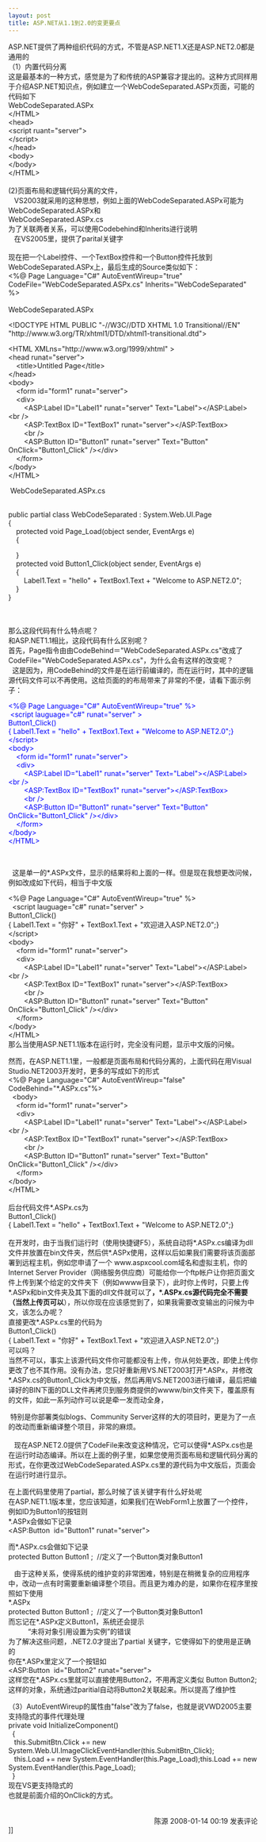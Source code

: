 ```yaml
---
layout: post
title: ASP.NET从1.1到2.0的变更要点
---
```

<p>ASP.NET提供了两种组织代码的方式，不管是ASP.NET1.X还是ASP.NET2.0都是通用的<!--dvnews_ad_begin--><!--dvnews_ad_end--><br />
（1）内置代码分离<br />
这是最基本的一种方式，感觉是为了和传统的ASP兼容才提出的。这种方式同样用于介绍ASP.NET知识点，例如建立一个WebCodeSeparated.ASPx页面，可能的代码如下<br />
WebCodeSeparated.ASPx<br />
&lt;/HTML&gt;<br />
&lt;head&gt;<br />
&lt;script ruant="server"&gt;<br />
&lt;/script&gt;<br />
&lt;/head&gt;<br />
&lt;body&gt;<br />
&lt;/body&gt;<br />
&lt;/HTML&gt;<br />
<br />
(2)页面布局和逻辑代码分离的文件，<br />
&nbsp;&nbsp; VS2003就采用的这种思想，例如上面的WebCodeSeparated.ASPx可能为<br />
WebCodeSeparated.ASPx和<br />
WebCodeSeparated.ASPx.cs<br />
为了关联两者关系，可以使用Codebehind和Inherits进行说明&nbsp;<br />
&nbsp;&nbsp; 在VS2005里，提供了parital关键字 <br />
<br />
现在把一个Label控件、一个TextBox控件和一个Button控件托放到WebCodeSeparated.ASPx上，最后生成的Source类似如下：<br />
&lt;%@ Page Language="C#" AutoEventWireup="true" CodeFile="WebCodeSeparated.ASPx.cs" Inherits="WebCodeSeparated" %&gt;<br />
<br />
WebCodeSeparated.ASPx</p>
<p>&lt;!DOCTYPE HTML PUBLIC "-//W3C//DTD XHTML 1.0 Transitional//EN" "http://www.w3.org/TR/xhtml1/DTD/xhtml1-transitional.dtd"&gt;</p>
<p>&lt;HTML XMLns="http://www.w3.org/1999/xhtml" &gt;<br />
&lt;head runat="server"&gt;<br />
&nbsp;&nbsp;&nbsp; &lt;title&gt;Untitled Page&lt;/title&gt;<br />
&lt;/head&gt;<br />
&lt;body&gt;<br />
&nbsp;&nbsp;&nbsp; &lt;form id="form1" runat="server"&gt;<br />
&nbsp;&nbsp;&nbsp; &lt;div&gt;<br />
&nbsp;&nbsp;&nbsp;&nbsp;&nbsp;&nbsp;&nbsp; &lt;ASP:Label ID="Label1" runat="server" Text="Label"&gt;&lt;/ASP:Label&gt;&lt;br /&gt;<br />
&nbsp;&nbsp;&nbsp;&nbsp;&nbsp;&nbsp;&nbsp; &lt;ASP:TextBox ID="TextBox1" runat="server"&gt;&lt;/ASP:TextBox&gt;<br />
&nbsp;&nbsp;&nbsp;&nbsp;&nbsp;&nbsp;&nbsp; &lt;br /&gt;<br />
&nbsp;&nbsp;&nbsp;&nbsp;&nbsp;&nbsp;&nbsp; &lt;ASP:Button ID="Button1" runat="server" Text="Button" OnClick="Button1_Click" /&gt;&lt;/div&gt;<br />
&nbsp;&nbsp;&nbsp; &lt;/form&gt;<br />
&lt;/body&gt;<br />
&lt;/HTML&gt;</p>
<p>&nbsp;WebCodeSeparated.ASPx.cs<br />
<br />
</p>
<p>public partial class WebCodeSeparated : System.Web.UI.Page<br />
{<br />
&nbsp;&nbsp;&nbsp; protected void Page_Load(object sender, EventArgs e)<br />
&nbsp;&nbsp;&nbsp; {</p>
<p>&nbsp;&nbsp;&nbsp; }<br />
&nbsp;&nbsp;&nbsp; protected void Button1_Click(object sender, EventArgs e)<br />
&nbsp;&nbsp;&nbsp; {<br />
&nbsp;&nbsp;&nbsp;&nbsp;&nbsp;&nbsp;&nbsp; Label1.Text = "hello" + TextBox1.Text + "Welcome to ASP.NET2.0";<br />
&nbsp;&nbsp;&nbsp; }<br />
}</p>
<p><br />
<br />
那么这段代码有什么特点呢？<br />
和ASP.NET1.1相比，这段代码有什么区别呢？<br />
首先，Page指令由由CodeBehind＝"WebCodeSeparated.ASPx.cs"改成了CodeFile="WebCodeSeparated.ASPx.cs"，为什么会有这样的改变呢？<br />
&nbsp; 这是因为，用CodeBehind的文件是在运行前编译的，而在运行时，其中的逻辑源代码文件可以不再使用。这给页面的的布局带来了非常的不便，请看下面示例子：</p>
<p style="color: #0000ff;">&lt;%@ Page Language="C#" AutoEventWireup="true" %&gt;<br />
&nbsp;&lt;script lauguage="c#" runat="server" &gt;<br />
Button1_Click()<br />
{ Label1.Text = "hello" + TextBox1.Text + "Welcome to ASP.NET2.0";}<br />
&lt;/script&gt;<br />
&lt;body&gt;<br />
&nbsp;&nbsp;&nbsp; &lt;form id="form1" runat="server"&gt;<br />
&nbsp;&nbsp;&nbsp; &lt;div&gt;<br />
&nbsp;&nbsp;&nbsp;&nbsp;&nbsp;&nbsp;&nbsp; &lt;ASP:Label ID="Label1" runat="server" Text="Label"&gt;&lt;/ASP:Label&gt;&lt;br /&gt;<br />
&nbsp;&nbsp;&nbsp;&nbsp;&nbsp;&nbsp;&nbsp; &lt;ASP:TextBox ID="TextBox1" runat="server"&gt;&lt;/ASP:TextBox&gt;<br />
&nbsp;&nbsp;&nbsp;&nbsp;&nbsp;&nbsp;&nbsp; &lt;br /&gt;<br />
&nbsp;&nbsp;&nbsp;&nbsp;&nbsp;&nbsp;&nbsp; &lt;ASP:Button ID="Button1" runat="server" Text="Button" OnClick="Button1_Click" /&gt;&lt;/div&gt;<br />
&nbsp;&nbsp;&nbsp; &lt;/form&gt;<br />
&lt;/body&gt;<br />
&lt;/HTML&gt; </p>
<p>&nbsp;</p>
<p>&nbsp; 这是单一的*.ASPx文件，显示的结果将和上面的一样。但是现在我想更改问候，例如改成如下代码，相当于中文版</p>
<p>&lt;%@ Page Language="C#" AutoEventWireup="true" %&gt;<br />
&nbsp; &lt;script lauguage="c#" runat="server" &gt;<br />
Button1_Click()<br />
{ Label1.Text = "你好" + TextBox1.Text + "欢迎进入ASP.NET2.0";}<br />
&lt;/script&gt;<br />
&lt;body&gt;<br />
&nbsp;&nbsp;&nbsp; &lt;form id="form1" runat="server"&gt;<br />
&nbsp;&nbsp;&nbsp; &lt;div&gt;<br />
&nbsp;&nbsp;&nbsp;&nbsp;&nbsp;&nbsp;&nbsp; &lt;ASP:Label ID="Label1" runat="server" Text="Label"&gt;&lt;/ASP:Label&gt;&lt;br /&gt;<br />
&nbsp;&nbsp;&nbsp;&nbsp;&nbsp;&nbsp;&nbsp; &lt;ASP:TextBox ID="TextBox1" runat="server"&gt;&lt;/ASP:TextBox&gt;<br />
&nbsp;&nbsp;&nbsp;&nbsp;&nbsp;&nbsp;&nbsp; &lt;br /&gt;<br />
&nbsp;&nbsp;&nbsp;&nbsp;&nbsp;&nbsp;&nbsp; &lt;ASP:Button ID="Button1" runat="server" Text="Button" OnClick="Button1_Click" /&gt;&lt;/div&gt;<br />
&nbsp;&nbsp;&nbsp; &lt;/form&gt;<br />
&lt;/body&gt;<br />
&lt;/HTML&gt;<br />
那么当使用ASP.NET1.1版本在运行时，完全没有问题，显示中文版的问候。</p>
<p>然而，在ASP.NET1.1里，一般都是页面布局和代码分离的，上面代码在用Visual Studio.NET2003开发时，更多的写成如下的形式<br />
&lt;%@ Page Language="C#" AutoEventWireup="false"&nbsp; CodeBehind="*.ASPx.cs"%&gt;<br />
&nbsp; &lt;body&gt;<br />
&nbsp;&nbsp;&nbsp; &lt;form id="form1" runat="server"&gt;<br />
&nbsp;&nbsp;&nbsp; &lt;div&gt;<br />
&nbsp;&nbsp;&nbsp;&nbsp;&nbsp;&nbsp;&nbsp; &lt;ASP:Label ID="Label1" runat="server" Text="Label"&gt;&lt;/ASP:Label&gt;&lt;br /&gt;<br />
&nbsp;&nbsp;&nbsp;&nbsp;&nbsp;&nbsp;&nbsp; &lt;ASP:TextBox ID="TextBox1" runat="server"&gt;&lt;/ASP:TextBox&gt;<br />
&nbsp;&nbsp;&nbsp;&nbsp;&nbsp;&nbsp;&nbsp; &lt;br /&gt;<br />
&nbsp;&nbsp;&nbsp;&nbsp;&nbsp;&nbsp;&nbsp; &lt;ASP:Button ID="Button1" runat="server" Text="Button" OnClick="Button1_Click" /&gt;&lt;/div&gt;<br />
&nbsp;&nbsp;&nbsp; &lt;/form&gt;<br />
&lt;/body&gt;<br />
&lt;/HTML&gt;&nbsp;<br />
<br />
后台代码文件*.ASPx.cs为<br />
Button1_Click()<br />
{ Label1.Text = "hello" + TextBox1.Text + "Welcome to ASP.NET2.0";}<br />
<br />
在开发时，由于当我们运行时（使用快捷键F5），系统自动将*.ASPx.cs编译为dll文件并放置在bin文件夹，然后供*.ASPx使用，这样以后如果我们需要将该页面部署到远程主机，例如您申请了一个 www.aspxcool.com域名和虚拟主机，你的Internet Server Provider（网络服务供应商）可能给你一个ftp帐户让你把页面文件上传到某个给定的文件夹下（例如wwww目录下），此时你上传时，只要上传*.ASPx和bin文件夹及其下面的dll文件就可以了<strong>，*.ASPx.cs源代码完全不需要（当然上传页可以</strong>），所以你现在应该感觉到了，如果我需要改变输出的问候为中文，该怎么办呢？<br />
直接更改*.ASPx.cs里的代码为<br />
Button1_Click()<br />
{ Label1.Text = "你好" + TextBox1.Text + "欢迎进入ASP.NET2.0";}<br />
可以吗？<br />
当然不可以，事实上该源代码文件你可能都没有上传，你从何处更改，即使上传你更改了也不其作用。没有办法，您只好重新用VS.NET2003打开*.ASPx，并修改*.ASPx.cs的Button1_Click为中文版，然后再用VS.NET2003进行编译，最后把编译好的BIN下面的DLL文件再拷贝到服务商提供的wwww/bin文件夹下，覆盖原有的文件，如此一系列动作可以说是牵一发而动全身，</p>
&nbsp;特别是你部署类似blogs、Community Server这样的大的项目时，更是为了一点的改动而重新编译整个项目，非常的麻烦。<br />
<br />
&nbsp;&nbsp; 现在ASP.NET2.0提供了CodeFile来改变这种情况，它可以使得*.ASPx.cs也是在运行时动态编译。所以在上面的例子里，如果您使用页面布局和逻辑代码分离的形式，在你更改过WebCodeSeparated.ASPx.cs里的源代码为中文版后，页面会在运行时进行显示。
<p>在上面代码里使用了partial，那么时候了该关键字有什么好处呢<br />
在ASP.NET1.1版本里，您应该知道，如果我们在WebForm1上放置了一个控件，例如ID为Button1的按钮则<br />
*.ASPx会做如下记录<br />
&lt;ASP:Button&nbsp; id="Button1" runat="server"&gt;</p>
<p>而*.ASPx.cs会做如下记录<br />
protected Button Button1 ;&nbsp; //定义了一个Button类对象Button1</p>
<p>&nbsp;&nbsp; 由于这种关系，使得系统的维护变的非常困难，特别是在稍微复杂的应用程序中，改动一点有时需要重新编译整个项目。而且更为难办的是，如果你在程序里按照如下使用<br />
*.ASPx<br />
protected Button Button1 ;&nbsp; //定义了一个Button类对象Button1<br />
而忘记在*.ASPx定义Button1，系统还会提示<br />
&nbsp;&nbsp;&nbsp;&nbsp;&nbsp;&nbsp;&nbsp;&nbsp;&nbsp; “未将对象引用设置为实例”的错误&nbsp;&nbsp;&nbsp; <br />
为了解决这些问题，.NET2.0才提出了partial 关键字，它使得如下的使用是正确的<br />
你在*.ASPx里定义了一个按钮如<br />
&lt;ASP:Button&nbsp; id="Button2" runat="server"&gt;<br />
这样您在*.ASPx.cs里就可以直接使用Button2，不用再定义类似 Button Button2;这样的对象，系统通过paritial自动将Button2关联起来。所以提高了维护性</p>
<p>（3）AutoEventWireup的属性由"false"改为了false，也就是说VWD2005主要支持隐式的事件代理处理<br />
private void InitializeComponent()<br />
&nbsp;&nbsp;{&nbsp;&nbsp;&nbsp; <br />
&nbsp;&nbsp;&nbsp;this.SubmitBtn.Click += new System.Web.UI.ImageClickEventHandler(this.SubmitBtn_Click);<br />
&nbsp;&nbsp;&nbsp;this.Load += new System.EventHandler(this.Page_Load);this.Load += new System.EventHandler(this.Page_Load);<br />
&nbsp;&nbsp;}<br />
现在VS更支持隐式的<br />
也就是前面介绍的OnClick的方式。</p>
<img src="http://www.cnblogs.com/leavingme/aggbug/1166230.html" width="1" height="1" /><br /><br /><div align="right"><a style="text-decoration: none;" href="http://leavingme.cnblogs.com/" target="_blank">陈源</a> 2008-01-14 00:19 <a href="http://www.cnblogs.com/leavingme/archive/2008/01/14/1166230.html#Feedback" target="_blank" style="text-decoration: none;">发表评论</a></div>]]